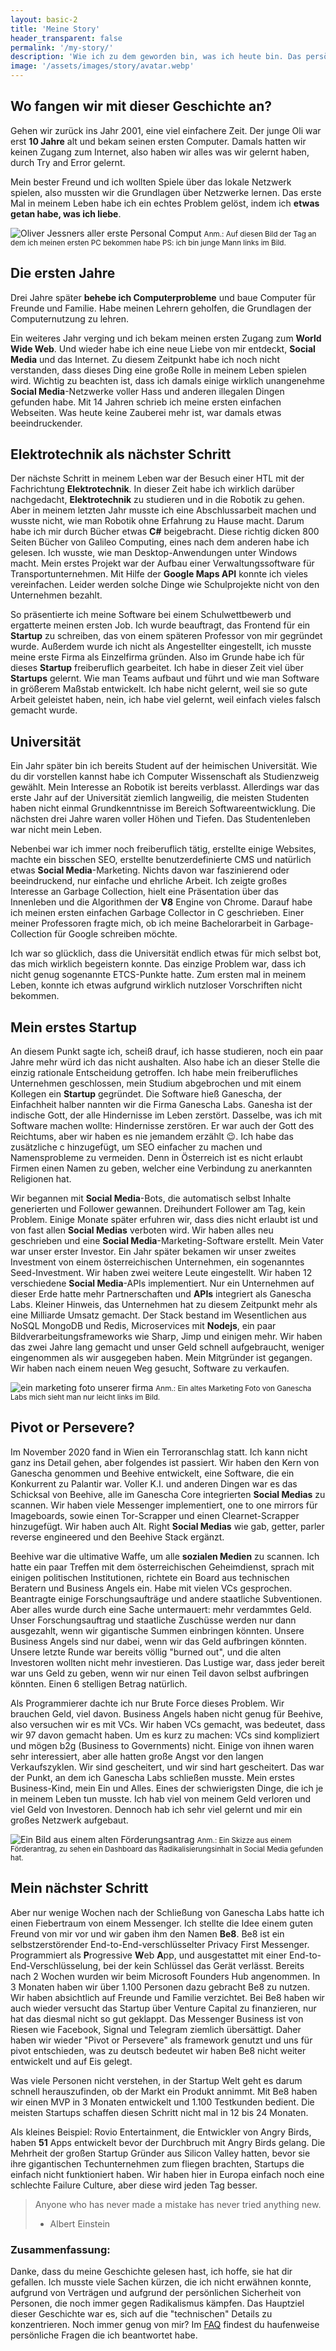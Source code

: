 ```yaml
---
layout: basic-2
title: 'Meine Story'
header_transparent: false
permalink: '/my-story/'
description: 'Wie ich zu dem geworden bin, was ich heute bin. Das persönlichste was ich je geschrieben habe.'
image: '/assets/images/story/avatar.webp'
---
```


## Wo fangen wir mit dieser Geschichte an?

Gehen wir zurück ins Jahr 2001, eine viel einfachere Zeit. Der junge Oli war erst <strong>10 Jahre</strong> alt und bekam seinen ersten Computer. Damals hatten wir keinen Zugang zum Internet, also haben wir alles was wir gelernt haben, durch Try and Error gelernt.

Mein bester Freund und ich wollten Spiele über das lokale Netzwerk spielen, also mussten wir die Grundlagen über Netzwerke lernen. Das erste Mal in meinem Leben habe ich ein echtes Problem gelöst, indem ich <strong>etwas getan habe, was ich liebe</strong>.

![Oliver Jessners aller erste Personal Comput](/assets/images/story/my_first_pc.webp)
<small>Anm.: Auf diesen Bild der Tag an dem ich meinen ersten PC bekommen habe PS: ich bin junge Mann links im Bild.</small>

## Die ersten Jahre

Drei Jahre später <strong>behebe ich Computerprobleme</strong> und baue Computer für Freunde und Familie. Habe meinen Lehrern geholfen, die Grundlagen der Computernutzung zu lehren.

Ein weiteres Jahr verging und ich bekam meinen ersten Zugang zum <strong>World Wide Web</strong>.
Und wieder habe ich eine neue Liebe von mir entdeckt, <strong>Social Media</strong> und das Internet.
Zu diesem Zeitpunkt habe ich noch nicht verstanden, dass dieses Ding eine große Rolle in meinem Leben spielen wird.
Wichtig zu beachten ist, dass ich damals einige wirklich unangenehme <strong>Social Media</strong>-Netzwerke voller Hass und anderen illegalen Dingen gefunden habe. Mit 14 Jahren schrieb ich meine ersten einfachen Webseiten. Was heute keine Zauberei mehr ist, war damals etwas beeindruckender.

## Elektrotechnik als nächster Schritt

Der nächste Schritt in meinem Leben war der Besuch einer HTL mit der Fachrichtung <strong>Elektrotechnik</strong>. In dieser Zeit habe ich wirklich darüber nachgedacht, <strong>Elektrotechnik</strong> zu studieren und in die Robotik zu gehen. Aber in meinem letzten Jahr musste ich eine Abschlussarbeit machen und wusste nicht, wie man Robotik ohne Erfahrung zu Hause macht. Darum habe ich mir durch Bücher etwas <strong>C#</strong> beigebracht. Diese richtig dicken 800 Seiten Bücher von Galileo Computing, eines nach dem anderen habe ich gelesen. Ich wusste, wie man Desktop-Anwendungen unter Windows macht. Mein erstes Projekt war der Aufbau einer Verwaltungssoftware für Transportunternehmen. Mit Hilfe der <strong>Google Maps API</strong> konnte ich vieles vereinfachen. Leider werden solche Dinge wie Schulprojekte nicht von den Unternehmen bezahlt.

So präsentierte ich meine Software bei einem Schulwettbewerb und ergatterte meinen ersten Job. Ich wurde beauftragt, das Frontend für ein <strong>Startup</strong> zu schreiben, das von einem späteren Professor von mir gegründet wurde. Außerdem wurde ich nicht als Angestellter eingestellt, ich musste meine erste Firma als Einzelfirma gründen. Also im Grunde habe ich für dieses <strong>Startup</strong> freiberuflich gearbeitet. Ich habe in dieser Zeit viel über <strong>Startups</strong> gelernt. Wie man Teams aufbaut und führt und wie man Software in größerem Maßstab entwickelt. Ich habe nicht gelernt, weil sie so gute Arbeit geleistet haben, nein, ich habe viel gelernt, weil einfach vieles falsch gemacht wurde.

## Universität

Ein Jahr später bin ich bereits Student auf der heimischen Universität. Wie du dir vorstellen kannst habe ich Computer Wissenschaft als Studienzweig gewählt. Mein Interesse an Robotik ist bereits verblasst. Allerdings war das erste Jahr auf der Universität ziemlich langweilig, die meisten Studenten haben nicht einmal Grundkenntnisse im Bereich Softwareentwicklung. Die nächsten drei Jahre waren voller Höhen und Tiefen. Das Studentenleben war nicht mein Leben.

Nebenbei war ich immer noch freiberuflich tätig, erstellte einige Websites, machte ein bisschen SEO, erstellte benutzerdefinierte CMS und natürlich etwas <strong>Social Media</strong>-Marketing. Nichts davon war faszinierend oder beeindruckend, nur einfache und ehrliche Arbeit. Ich zeigte großes Interesse an Garbage Collection, hielt eine Präsentation über das Innenleben und die Algorithmen der <strong>V8</strong> Engine von Chrome. Darauf habe ich meinen ersten einfachen Garbage Collector in C geschrieben. Einer meiner Professoren fragte mich, ob ich meine Bachelorarbeit in Garbage-Collection für Google schreiben möchte.

Ich war so glücklich, dass die Universität endlich etwas für mich selbst bot, das mich wirklich begeistern konnte. Das einzige Problem war, dass ich nicht genug sogenannte ETCS-Punkte hatte. Zum ersten mal in meinem Leben, konnte ich etwas aufgrund wirklich nutzloser Vorschriften nicht bekommen.

## Mein erstes Startup

An diesem Punkt sagte ich, scheiß drauf, ich hasse studieren, noch ein paar Jahre mehr würd ich das nicht aushalten. Also habe ich an dieser Stelle die einzig rationale Entscheidung getroffen. Ich habe mein freiberufliches Unternehmen geschlossen, mein Studium abgebrochen und mit einem Kollegen ein <strong>Startup</strong> gegründet. Die Software hieß Ganescha, der Einfachheit halber nannten wir die Firma Ganescha Labs. Ganesha ist der indische Gott, der alle Hindernisse im Leben zerstört. Dasselbe, was ich mit Software machen wollte: Hindernisse zerstören. Er war auch der Gott des Reichtums, aber wir haben es nie jemandem erzählt 😉. Ich habe das zusätzliche c hinzugefügt, um SEO einfacher zu machen und Namensprobleme zu vermeiden. Denn in Österreich ist es nicht erlaubt Firmen einen Namen zu geben, welcher eine Verbindung zu anerkannten Religionen hat.

Wir begannen mit <strong> Social Media</strong>-Bots, die automatisch selbst Inhalte generierten und Follower gewannen. Dreihundert Follower am Tag, kein Problem. Einige Monate später erfuhren wir, dass dies nicht erlaubt ist und von fast allen <strong>Social Medias</strong> verboten wird. Wir haben alles neu geschrieben und eine <strong>Social Media</strong>-Marketing-Software erstellt. Mein Vater war unser erster Investor. Ein Jahr später bekamen wir unser zweites Investment von einem österreichischen Unternehmen, ein sogenanntes Seed-Investment. Wir haben zwei weitere Leute eingestellt. Wir haben 12 verschiedene <strong>Social Media</strong>-APIs implementiert. Nur ein Unternehmen auf dieser Erde hatte mehr Partnerschaften und <strong>APIs</strong> integriert als Ganescha Labs. Kleiner Hinweis, das Unternehmen hat zu diesem Zeitpunkt mehr als eine Milliarde Umsatz gemacht. Der Stack bestand im Wesentlichen aus NoSQL MongoDB und Redis, Microservices mit <strong>Nodejs</strong>, ein paar Bildverarbeitungsframeworks wie Sharp, Jimp und einigen mehr. Wir haben das zwei Jahre lang gemacht und unser Geld schnell aufgebraucht, weniger eingenommen als wir ausgegeben haben. Mein Mitgründer ist gegangen. Wir haben nach einem neuen Weg gesucht, Software zu verkaufen.

![ein marketing foto unserer firma](/assets/images/story/old_office.webp)
<small>Anm.: Ein altes Marketing Foto von Ganescha Labs mich sieht man nur leicht links im Bild.</small>

## Pivot or Persevere?

Im November 2020 fand in Wien ein Terroranschlag statt. Ich kann nicht ganz ins Detail gehen, aber folgendes ist passiert. Wir haben den Kern von Ganescha genommen und Beehive entwickelt, eine Software, die ein Konkurrent zu Palantir war. Voller K.I. und anderen Dingen war es das Schicksal von Beehive, alle im Ganescha Core integrierten <strong>Social Medias</strong> zu scannen. Wir haben viele Messenger implementiert, one to one mirrors für Imageboards, sowie einen Tor-Scrapper und einen Clearnet-Scrapper hinzugefügt. Wir haben auch Alt. Right <strong>Social Medias</strong> wie gab, getter, parler reverse engineered und den Beehive Stack ergänzt.

Beehive war die ultimative Waffe, um alle <strong>sozialen Medien</strong> zu scannen. Ich hatte ein paar Treffen mit dem österreichischen Geheimdienst, sprach mit einigen politischen Institutionen, richtete ein Board aus technischen Beratern und Business Angels ein. Habe mit vielen VCs gesprochen. Beantragte einige Forschungsaufträge und andere staatliche Subventionen. Aber alles wurde durch eine Sache untermauert: mehr verdammtes Geld. Unser Forschungsauftrag und staatliche Zuschüsse werden nur dann ausgezahlt, wenn wir gigantische Summen einbringen könnten. Unsere Business Angels sind nur dabei, wenn wir das Geld aufbringen könnten. Unsere letzte Runde war bereits völlig "burned out", und die alten Investoren wollten nicht mehr investieren. Das Lustige war, dass jeder bereit war uns Geld zu geben, wenn wir nur einen Teil davon selbst aufbringen könnten. Einen 6 stelligen Betrag natürlich.

Als Programmierer dachte ich nur Brute Force dieses Problem. Wir brauchen Geld, viel davon. Business Angels haben nicht genug für Beehive, also versuchen wir es mit VCs. Wir haben VCs gemacht, was bedeutet, dass wir 97 davon gemacht haben.
Um es kurz zu machen: VCs sind kompliziert und mögen b2g (Business to Governments) nicht. Einige von ihnen waren sehr interessiert, aber alle hatten große Angst vor den langen Verkaufszyklen. Wir sind gescheitert, und wir sind hart gescheitert. Das war der Punkt, an dem ich Ganescha Labs schließen musste. Mein erstes Business-Kind, mein Ein und Alles. Eines der schwierigsten Dinge, die ich je in meinem Leben tun musste. Ich hab viel von meinem Geld verloren und viel Geld von Investoren. Dennoch hab ich sehr viel gelernt und mir ein großes Netzwerk aufgebaut.

![Ein Bild aus einem alten Förderungsantrag](/assets/images/story/beehive.webp)
<small>Anm.: Ein Skizze aus einem Förderantrag, zu sehen ein Dashboard das Radikalisierungsinhalt in Social Media gefunden hat.</small>

## Mein nächster Schritt

Aber nur wenige Wochen nach der Schließung von Ganescha Labs hatte ich einen Fiebertraum von einem Messenger. Ich stellte die Idee einem guten Freund von mir vor und wir gaben ihm den Namen <strong>Be8</strong>. Be8 ist ein selbstzerstörender End-to-End-verschlüsselter Privacy First Messenger.
Programmiert als <strong>P</strong>rogressive <strong>W</strong>eb <strong>A</strong>pp, und ausgestattet mit einer End-to-End-Verschlüsselung, bei der kein Schlüssel das Gerät verlässt. Bereits nach 2 Wochen wurden wir beim Microsoft Founders Hub angenommen. In 3 Monaten haben wir über 1.100 Personen dazu gebracht Be8 zu nutzen. Wir haben absichtlich auf Freunde und Familie verzichtet. Bei Be8 haben wir auch wieder versucht das Startup über Venture Capital zu finanzieren, nur hat das diesmal nicht so gut geklappt. Das Messenger Business ist von Riesen wie Facebook, Signal und Telegram ziemlich übersättigt.
Daher haben wir wieder "Pivot or Persevere" als framework genutzt und uns für pivot entschieden, was zu deutsch bedeutet wir haben Be8 nicht weiter entwickelt und auf Eis gelegt.

Was viele Personen nicht verstehen, in der Startup Welt geht es darum schnell herauszufinden, ob der Markt ein Produkt annimmt. Mit Be8 haben wir einen MVP in 3 Monaten entwickelt und 1.100 Testkunden bedient. Die meisten Startups schaffen diesen Schritt nicht mal in 12 bis 24 Monaten.

Als kleines Beispiel: Rovio Entertainment, die Entwickler von Angry Birds, haben <strong>51</strong> Apps entwickelt bevor der Durchbruch mit Angry Birds gelang.
Die Mehrheit der großen Startup Gründer aus Silicon Valley hatten, bevor sie ihre gigantischen Techunternehmen zum fliegen brachten, Startups die einfach nicht funktioniert haben. Wir haben hier in Europa einfach noch eine schlechte Failure Culture, aber diese wird jeden Tag besser.

> Anyone who has never made a mistake has never tried anything new.
>
> -   Albert Einstein

### Zusammenfassung:

Danke, dass du meine Geschichte gelesen hast, ich hoffe, sie hat dir gefallen. Ich musste viele Sachen kürzen, die ich nicht erwähnen konnte, aufgrund von Verträgen und aufgrund der persönlichen Sicherheit von Personen, die noch immer gegen Radikalismus kämpfen. Das Hauptziel dieser Geschichte war es, sich auf die "technischen" Details zu konzentrieren. Noch immer genug von mir? Im [FAQ](https://oliverjessner.at/faq/) findest du haufenweise persönliche Fragen die ich beantwortet habe.
